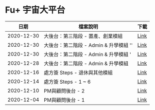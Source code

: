 # Fu+ 宇宙大平台
|  日期| 檔案說明 | 下載|
|--|--|--|
| 2020-12-30 | 大後台：第三階段 - 置產、創業模組 | [Link](20210104-1.zip) |
| 2020-12-30 | 大後台：第二階段 - Admin & 升學模組 '' | [Link](20201230-2.zip) |
| 2020-12-30 | 大後台：第二階段 - Admin & 升學模組 ' | [Link](20201230-1.zip) |
| 2020-12-28 | 大後台：第二階段 - Admin & 升學模組 | [Link](20201228-1.zip) |
| 2020-12-16 | 處方簽 Steps - 退休與其他模組 | [Link](steps/20201216-1.zip) |
| 2020-12-14 | 處方簽 Steps - 1 ~ 6 | [Link](steps/20201214-1.zip) |
| 2020-12-10 | PM與顧問後台 - 2 | [Link](20201210-1.zip) |
| 2020-12-04 | PM與顧問後台 - 1 | [Link](20201204-1.zip) |

